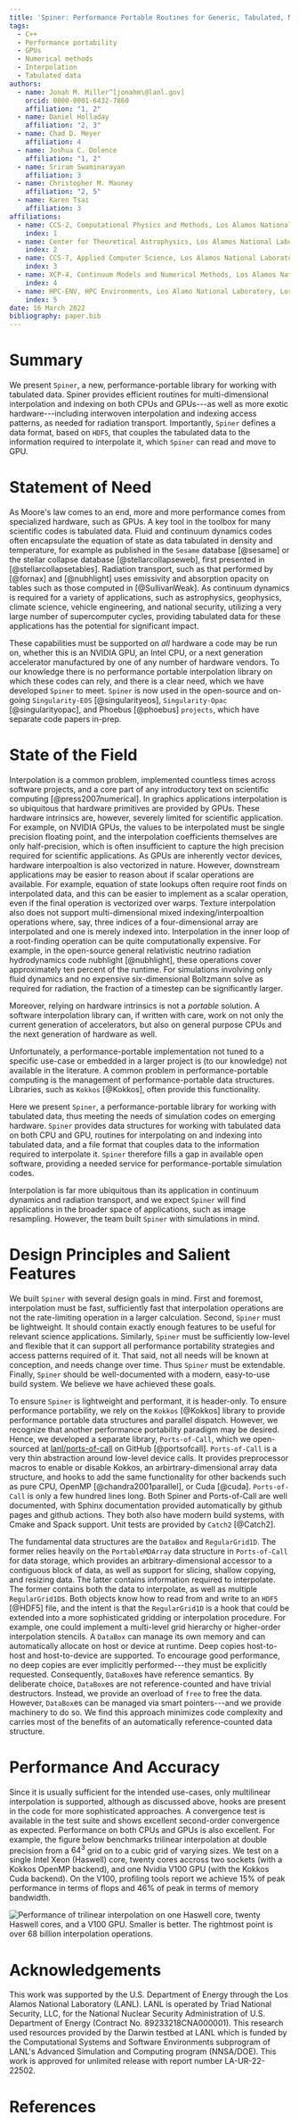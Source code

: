 ```yaml
---
title: 'Spiner: Performance Portable Routines for Generic, Tabulated, Multi-Dimensional Data'
tags:
  - C++
  - Performance portability
  - GPUs
  - Numerical methods
  - Interpolation
  - Tabulated data
authors:
  - name: Jonah M. Miller^[jonahm\@lanl.gov]
    orcid: 0000-0001-6432-7860
    affiliation: "1, 2"
  - name: Daniel Holladay
    affiliation: "2, 3"
  - name: Chad D. Meyer
    affiliation: 4
  - name: Joshua C. Dolence
    affiliation: "1, 2"
  - name: Sriram Swaminarayan
    affiliation: 3
  - name: Christopher M. Mauney
    affiliation: "2, 5"
  - name: Karen Tsai
    affiliation: 3
affiliations:
  - name: CCS-2, Computational Physics and Methods, Los Alamos National Laboratory, Los Alamos, NM
    index: 1
  - name: Center for Theoretical Astrophysics, Los Alamos National Laboratory, Los Alamos, NM
    index: 2
  - name: CCS-7, Applied Computer Science, Los Alamos National Laboratory, Los ALamos, NM
    index: 3
  - name: XCP-4, Continuum Models and Numerical Methods, Los Alamos National Laboratory, Los ALamos, NM
    index: 4
  - name: HPC-ENV, HPC Environments, Los Alamo National Laboratory, Los Alamos, NM
    index: 5
date: 16 March 2022
bibliography: paper.bib
---
```


# Summary

We present `Spiner`, a new, performance-portable library for working
with tabulated data. Spiner provides efficient routines for
multi-dimensional interpolation and indexing on both CPUs and
GPUs---as well as more exotic hardware---including interwoven
interpolation and indexing access patterns, as needed for radiation
transport. Importantly, `Spiner` defines a data format, based on
`HDF5`, that couples the tabulated data to the information required to
interpolate it, which `Spiner` can read and move to GPU.

# Statement of Need

As Moore's law comes to an end, more and more performance comes from
specialized hardware, such as GPUs. A key tool in the toolbox for many
scientific codes is tabulated data. Fluid and continuum dynamics codes
often encapsulate the equation of state as data tabulated in density
and temperature, for example as published in the `Sesame` database
[@sesame] or the stellar collapse database [@stellarcollapseweb],
first presented in [@stellarcollapsetables]. Radiation transport, such
as that performed by [@fornax] and [@nubhlight] uses emissivity and
absorption opacity on tables such as those computed in
[@SullivanWeak]. As continuum dynamics is required for a variety of
applications, such as astrophysics, geophysics, climate science,
vehicle engineering, and national security, utilizing a very large
number of supercomputer cycles, providing tabulated data for these
applications has the potential for significant impact.

These capabilities must be supported on *all* hardware a code may be
run on, whether this is an NVIDIA GPU, an Intel CPU, or a next
generation accelerator manufactured by one of any number of hardware
vendors. To our knowledge there is no performance portable
interpolation library on which these codes can rely, and there is a
clear need, which we have developed `Spiner` to meet. `Spiner` is now
used in the open-source and on-going `Singularity-EOS`
[@singularityeos], `Singularity-Opac` [@singularityopac], and Phoebus
[@phoebus] `projects`, which have separate code papers in-prep.

# State of the Field

Interpolation is a common problem, implemented countless times across
software projects, and a core part of any introductory text on
scientific computing [@press2007numerical]. In graphics applications
interpolation is so ubiquitous that hardware primitives are provided
by GPUs. These hardware intrinsics are, however, severely limited for
scientific application. For example, on NVIDIA GPUs, the values to be
interpolated must be single precision floating point, and the
interpolation coefficients themselves are only half-precision, which
is often insufficient to capture the high precision required for
scientific applications. As GPUs are inherently vector devices,
hardware interpoaltion is also vectorized in nature. However,
downstream applications may be easier to reason about if scalar
operations are available. For example, equation of state lookups often
require root finds on interpolated data, and this can be easier to
implement as a scalar operation, even if the final operation is
vectorized over warps. Texture interpolation also does not support
multi-dimensional mixed indexing/interpoaltion operations where, say,
three indices of a four-dimensional array are interpolated and one is
merely indexed into. Interpolation in the inner loop of a root-finding
operation can be quite computationally expensive. For example, in the
open-source general relativistic neutrino radiation hydrodynamics code
nubhlight [@nubhlight], these operations cover approximately ten
percent of the runtime. For simulations involving only fluid dynamics
and no expensive six-dimensional Boltzmann solve as required for
radiation, the fraction of a timestep can be significantly larger.

Moreover, relying on hardware intrinsics is not a *portable*
solution. A software interpolation library can, if written with care,
work on not only the current generation of accelerators, but also on
general purpose CPUs and the next generation of hardware as well.

Unfortunately, a performance-portable implementation not tuned to a
specific use-case or embedded in a larger project is (to our
knowledge) not available in the literature. A common problem in
performance-portable computing is the management of
performance-portable data structures. Libraries, such as `Kokkos`
[@Kokkos], often provide this functionality.

Here we present `Spiner`, a performance-portable library for working
with tabulated data, thus meeting the needs of simulation codes on
emerging hardware. `Spiner` provides data structures for working with
tabulated data on both CPU and GPU, routines for interpolating on and
indexing into tabulated data, and a file format that couples data to
the information required to interpolate it. `Spiner` therefore fills a
gap in available open software, providing a needed service for
performance-portable simulation codes.

Interpolation is far more ubiquitous than its application in continuum
dynamics and radiation transport, and we expect `Spiner` will find
applications in the broader space of applications, such as image
resampling. However, the team built `Spiner` with simulations in mind.

# Design Principles and Salient Features

We built `Spiner` with several design goals in mind. First and
foremost, interpolation must be fast, sufficiently fast that
interpolation operations are not the rate-limiting operation in a
larger calculation. Second, `Spiner` must be lightweight. It should
contain exactly enough features to be useful for relevant science
applications. Similarly, `Spiner` must be sufficiently low-level and
flexible that it can support all performance portability strategies
and access patterns required of it. That said, not all needs will be
known at conception, and needs change over time. Thus `Spiner` must be
extendable. Finally, `Spiner` should be well-documented with a modern,
easy-to-use build system. We believe we have achieved these goals.

To ensure `Spiner` is lightweight and performant, it is
header-only. To ensure performance portability, we rely on the
`Kokkos` [@Kokkos] library to provide performance portable data
structures and parallel dispatch. However, we recognize that another
performance portability paradigm may be desired. Hence, we developed a
separate library, `Ports-of-Call`, which we open-sourced at
[lanl/ports-of-call](https://github.com/lanl/ports-of-call) on GitHub
[@portsofcall]. `Ports-of-Call` is a very thin abstraction around
low-level device calls. It provides preprocessor macros to enable or
disable Kokkos, an arbirtrary-dimensional array data structure, and
hooks to add the same functionality for other backends such as pure
CPU, OpenMP [@chandra2001parallel], or Cuda [@cuda]. `Ports-of-Call`
is only a few hundred lines long. Both Spiner and Ports-of-Call are
well documented, with Sphinx documentation provided automatically by
github pages and github actions. They both also have modern build
systems, with Cmake and Spack support. Unit tests are provided by
`Catch2` [@Catch2].

The fundamental data structures are the `DataBox` and
`RegularGrid1D`. The former relies heavily on the `PortableMDArray`
data structure in `Ports-of-Call` for data storage, which provides an
arbitrary-dimensional accessor to a contiguous block of data, as well
as support for slicing, shallow copying, and resizing data. The latter
contains information required to interpolate. The former contains both
the data to interpolate, as well as multiple `RegularGrid1D`s. Both
objects know how to read from and write to an `HDF5` [@HDF5] file, and
the intent is that the `RegularGrid1D` is a hook that could be
extended into a more sophisticated gridding or interpolation
procedure. For example, one could implement a multi-level grid
hierarchy or higher-order interpolation stencils. A `DataBox` can
manage its own memory and can automatically allocate on host or device
at runtime. Deep copies host-to-host and host-to-device are
supported. To encourage good performance, no deep copies are ever
implicitly performed---they must be explicitly
requested. Consequently, `DataBox`es have reference semantics. By
deliberate choice, `DataBox`es are not reference-counted and have
trivial destructors. Instead, we provide an overload of `free` to free
the data. However, `DataBox`es can be managed via smart pointers---and
we provide machinery to do so. We find this approach minimizes code
complexity and carries most of the benefits of an automatically
reference-counted data structure.

# Performance And Accuracy

Since it is usually sufficient for the intended use-cases, only
multilinear interpolation is supported, although as discussed above,
hooks are present in the code for more sophisticated approaches. A
convergence test is available in the test suite and shows excellent
second-order convergence as expected. Performance on both CPUs and
GPUs is also excellent. For example, the figure below benchmarks
trilinear interpolation at double precision from a $64^3$ grid on to a
cubic grid of varying sizes. We test on a single Intel Xeon (Haswell)
core, twenty cores accross two sockets (with a Kokkos OpenMP backend),
and one Nvidia V100 GPU (with the Kokkos Cuda backend). On the V100,
profiling tools report we achieve 15% of peak performance in terms of
flops and 46% of peak in terms of memory bandwidth.

![Performance of trilinear interpolation on one Haswell core, twenty Haswell cores, and a V100 GPU. Smaller is better. The rightmost point is over 68 billion interpolation operations.](spiner_interpolation_benchmark.png)

# Acknowledgements

This work was supported by the U.S. Department of Energy through the
Los Alamos National Laboratory (LANL). LANL is operated by Triad
National Security, LLC, for the National Nuclear Security
Administration of U.S. Department of Energy (Contract
No. 89233218CNA000001). This research used resources provided by the
Darwin testbed at LANL which is funded by the Computational Systems
and Software Environments subprogram of LANL's Advanced Simulation and
Computing program (NNSA/DOE). This work is approved for unlimited
release with report number LA-UR-22-22502.

# References

